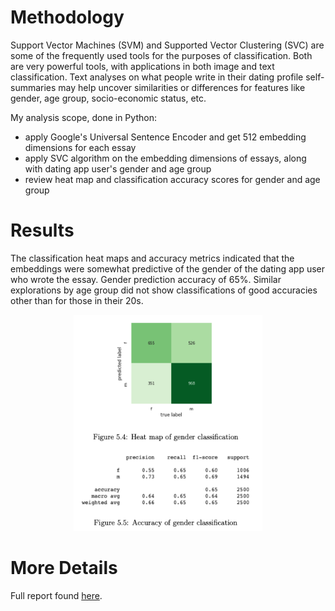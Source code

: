 
# Methodology
Support Vector Machines (SVM) and Supported Vector Clustering (SVC) are some of the frequently used tools for the purposes of classification. Both are very powerful tools, with applications in both image and text classification. Text analyses on what people write in their dating profile self-summaries may help uncover similarities or differences for features like gender, age group, socio-economic status, etc.

My analysis scope, done in Python:
* apply Google's Universal Sentence Encoder and get 512 embedding dimensions for each essay
* apply SVC algorithm on the embedding dimensions of essays, along with dating app user's gender and age group
* review heat map and classification accuracy scores for gender and age group


# Results
The classification heat maps and accuracy metrics indicated that the embeddings were somewhat predictive of the gender of the dating app user who wrote the essay. Gender prediction accuracy of 65%. Similar explorations by age group did not show classifications of good accuracies other than for those in their 20s.

<p align="center">
  <img src="https://github.com/gracehikes/proj_classification_SVC/blob/main/images/SVC%20classification%20gender.png" width=60%>
</p>


# More Details
Full report found [here](https://github.com/gracehikes/proj_dating_essays_tSNE_clusters/blob/main/graceyang_final_thesis_filed.pdf).
